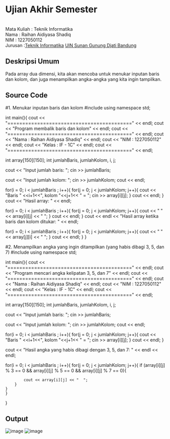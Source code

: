 # Ujian Akhir Semester 
<br>Mata Kuliah 	: Teknik Informatika
<br>Nama		      : Raihan Aidiyasa Shadiq
<br>NIM		        :	1227050112
<br>Jurusan		    :[Teknik Informatika](http://if.uinsgd.ac.id/) [UIN Sunan Gunung Djati Bandung](https://uinsgd.ac.id/) 

## Deskripsi Umum
   Pada array dua dimensi, kita akan mencoba untuk menukar inputan baris dan kolom, dan juga menampilkan angka-angka yang kita ingin tampilkan.
## Source Code
   #1. Menukar inputan baris dan kolom
   #include <iostream>
using namespace std;

int main(){
	cout << "==========================================" << endl;
	cout << "Program membalik baris dan kolom" << endl;
  cout << "==========================================" << endl;
  cout << "Nama	: Raihan Aidiyasa Shadiq" << endl;
  cout << "NIM	: 1227050112" << endl;
  cout << "Kelas	: IF - 1C" << endl;
  cout << "==========================================" << endl;
 
  int array[150][150];
  int jumlahBaris, jumlahKolom, i, j;
 
  cout << "Input jumlah baris: ";
  cin >> jumlahBaris;
 
  cout << "Input jumlah kolom: ";
  cin >> jumlahKolom;
  cout << endl;
 
  for(i = 0; i < jumlahBaris ; i++){
    for(j = 0; j < jumlahKolom; j++){
      cout << "Baris " <<i+1<<", kolom "<<j+1<< " = ";
      cin >> array[i][j];
    }
    cout << endl;
  }
  cout << "Hasil array: " << endl;
 
  for(i = 0; i < jumlahBaris ; i++){
    for(j = 0; j < jumlahKolom; j++){
      cout << "  " << array[i][j] << "  ";
    }
    cout << endl;
  }
  cout << endl << "Hasil array ketika baris dan kolom ditukar: " << endl;
 
  for(i = 0; i < jumlahBaris ; i++){
    for(j = 0; j < jumlahKolom; j++){
      cout << "  " << array[j][i] << "  ";
    }
    cout << endl;
  }
}
	
#2. Menampilkan angka yang ingin ditampilkan (yang habis dibagi 3, 5, dan 7)
	#include <iostream>
using namespace std;

int main(){
	cout << "==========================================" << endl;
	cout << "Program mencari angka kelipatan 3, 5, dan 7" << endl;
  cout << "==========================================" << endl;
  cout << "Nama	: Raihan Aidiyasa Shadiq" << endl;
  cout << "NIM	: 1227050112" << endl;
  cout << "Kelas	: IF - 1C" << endl;
  cout << "==========================================" << endl;
 
  int array[150][150];
  int jumlahBaris, jumlahKolom, i, j;
 
  cout << "Input jumlah baris: ";
  cin >> jumlahBaris;
 
  cout << "Input jumlah kolom: ";
  cin >> jumlahKolom;
  cout << endl;
 
  for(i = 0; i < jumlahBaris ; i++){
    for(j = 0; j < jumlahKolom; j++){
      cout << "Baris " <<i+1<<", kolom "<<j+1<< " = ";
      cin >> array[i][j];
    }
    cout << endl;
  }
  
  cout << "Hasil angka yang habis dibagi dengan 3, 5, dan 7: " << endl << endl;
 
  for(i = 0; i < jumlahBaris ; i++){
    for(j = 0; j < jumlahKolom; j++){
    	if (array[i][j] % 3 == 0 && array[i][j] % 5 == 0 && array[i][j] % 7 == 0){
		
      		cout << array[i][j] << "  ";
      	}
    }
	}
}
## Output
   ![image](https://user-images.githubusercontent.com/119490191/209351254-fd9d69fe-3575-412e-a409-966ec2742f34.png)
   ![image](https://user-images.githubusercontent.com/119490191/209351637-b19db944-e8dc-4481-9408-3350f7fafae6.png)

